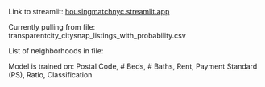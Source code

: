 Link to streamlit: [housingmatchnyc.streamlit.app](https://housingmatchnyc.streamlit.app/)

Currently pulling from file: transparentcity_citysnap_listings_with_probability.csv

List of neighborhoods in file:

Model is trained on: Postal Code, # Beds, # Baths, Rent, Payment Standard (PS), Ratio, Classification
